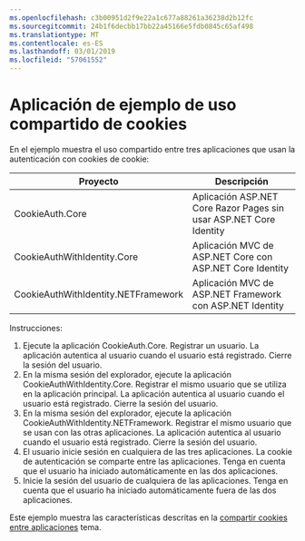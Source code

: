 ```yaml
---
ms.openlocfilehash: c3b00951d2f9e22a1c677a88261a36238d2b12fc
ms.sourcegitcommit: 24b1f6decbb17bb22a45166e5fdb0845c65af498
ms.translationtype: MT
ms.contentlocale: es-ES
ms.lasthandoff: 03/01/2019
ms.locfileid: "57061552"
---
```

# <a name="cookie-sharing-sample-app"></a>Aplicación de ejemplo de uso compartido de cookies

En el ejemplo muestra el uso compartido entre tres aplicaciones que usan la autenticación con cookies de cookie:

| Proyecto                             | Descripción |
| ----------------------------------- | ----------- |
| CookieAuth.Core                     | Aplicación ASP.NET Core Razor Pages sin usar ASP.NET Core Identity |
| CookieAuthWithIdentity.Core         | Aplicación MVC de ASP.NET Core con ASP.NET Core Identity |
| CookieAuthWithIdentity.NETFramework | Aplicación MVC de ASP.NET Framework con ASP.NET Identity |

Instrucciones:

1. Ejecute la aplicación CookieAuth.Core. Registrar un usuario. La aplicación autentica al usuario cuando el usuario está registrado. Cierre la sesión del usuario.
1. En la misma sesión del explorador, ejecute la aplicación CookieAuthWithIdentity.Core. Registrar el mismo usuario que se utiliza en la aplicación principal. La aplicación autentica al usuario cuando el usuario está registrado. Cierre la sesión del usuario.
1. En la misma sesión del explorador, ejecute la aplicación CookieAuthWithIdentity.NETFramework. Registrar el mismo usuario que se usan con las otras aplicaciones. La aplicación autentica al usuario cuando el usuario está registrado. Cierre la sesión del usuario.
1. El usuario inicie sesión en cualquiera de las tres aplicaciones. La cookie de autenticación se comparte entre las aplicaciones. Tenga en cuenta que el usuario ha iniciado automáticamente en las dos aplicaciones.
1. Inicie la sesión del usuario de cualquiera de las aplicaciones. Tenga en cuenta que el usuario ha iniciado automáticamente fuera de las dos aplicaciones.

Este ejemplo muestra las características descritas en la [compartir cookies entre aplicaciones](https://docs.microsoft.com/aspnet/core/security/cookie-sharing) tema.
